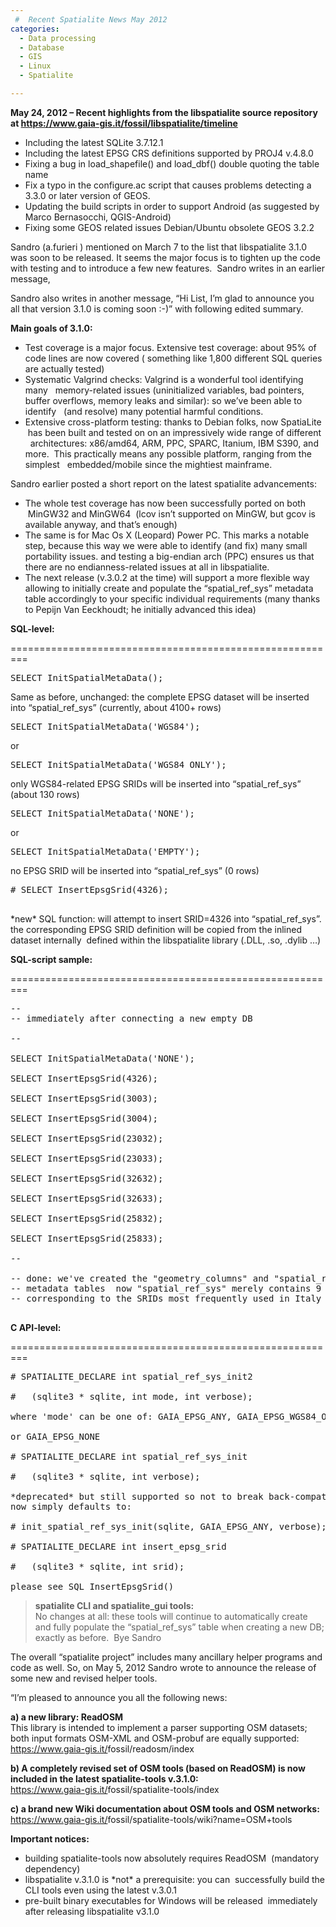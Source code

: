 ```yaml
---
 #  Recent Spatialite News May 2012
categories:
  - Data processing
  - Database
  - GIS
  - Linux
  - Spatialite

---
```



**May 24, 2012 &#8211; Recent highlights from the libspatialite source repository at <https://www.gaia-gis.it/fossil/libspatialite/timeline>**

  * Including the latest SQLite 3.7.12.1
  * Including the latest EPSG CRS definitions supported by PROJ4 v.4.8.0
  * Fixing a bug in load\_shapefile() and load\_dbf() double quoting the table name
  * Fix a typo in the configure.ac script that causes problems detecting a 3.3.0 or later version of GEOS.
  * Updating the build scripts in order to support Android (as suggested by Marco Bernasocchi, QGIS-Android)
  * Fixing some GEOS related issues Debian/Ubuntu obsolete GEOS 3.2.2

Sandro (a.furieri ) mentioned on March 7 to the list that libspatialite 3.1.0 was soon to be released. It seems the major focus is to tighten up the code with testing and to introduce a few new features.  Sandro writes in an earlier message,


Sandro also writes in another message, &#8220;Hi List, I&#8217;m glad to announce you all that version 3.1.0 is coming soon :-)” with following edited summary.

**Main goals of 3.1.0:**

  * Test coverage is a major focus. Extensive test coverage: about 95% of code lines are now covered ( something like 1,800 different SQL queries are actually tested)
  * Systematic Valgrind checks: Valgrind is a wonderful tool identifying many   memory-related issues (uninitialized variables, bad pointers, buffer overflows, memory leaks and similar): so we&#8217;ve been able to identify   (and resolve) many potential harmful conditions.
  * Extensive cross-platform testing: thanks to Debian folks, now SpatiaLite  has been built and tested on on an impressively wide range of different   architectures: x86/amd64, ARM, PPC, SPARC, Itanium, IBM S390, and more.  This practically means any possible platform, ranging from the simplest   embedded/mobile since the mightiest mainframe.

Sandro earlier posted a short report on the latest spatialite advancements:

  * The whole test coverage has now been successfully ported on both  MinGW32 and MinGW64  (lcov isn&#8217;t supported on MinGW, but gcov is available anyway, and that&#8217;s enough)
  * The same is for Mac Os X (Leopard) Power PC. This marks a notable step, because this way we were able to identify (and fix) many small portability issues. and testing a big-endian arch (PPC) ensures us that there are no endianness-related issues at all in libspatialite.
  * The next release (v.3.0.2 at the time) will support a more flexible way allowing to initially create and populate the &#8220;spatial\_ref\_sys&#8221; metadata table accordingly to your specific individual requirements (many thanks to Pepijn Van Eeckhoudt; he initially advanced this idea)

**SQL-level:**

=========================================================

<pre class="lang:sql decode:1 " >SELECT InitSpatialMetaData();
</pre>

Same as before, unchanged: the complete EPSG dataset will be inserted into &#8220;spatial\_ref\_sys&#8221; (currently, about 4100+ rows)

<pre class="lang:sql decode:1 " >SELECT InitSpatialMetaData('WGS84');
</pre>

or

<pre class="lang:sql decode:1 " >SELECT InitSpatialMetaData('WGS84_ONLY'); </pre>

only WGS84-related EPSG SRIDs will be inserted into &#8220;spatial\_ref\_sys&#8221; (about 130 rows)

<pre class="lang:sql decode:1 " >SELECT InitSpatialMetaData('NONE'); </pre>

or

<pre class="lang:sql decode:1 " >SELECT InitSpatialMetaData('EMPTY'); </pre>

no EPSG SRID will be inserted into &#8220;spatial\_ref\_sys&#8221; (0 rows)

<pre class="lang:sql decode:1 " ># SELECT InsertEpsgSrid(4326);

</pre>

\*new\* SQL function: will attempt to insert SRID=4326 into &#8220;spatial\_ref\_sys&#8221;. the corresponding EPSG SRID definition will be copied from the inlined dataset internally  defined within the libspatialite library (.DLL, .so, .dylib &#8230;)

**SQL-script sample:**

=========================================================

<pre class="lang:sql decode:1 " >--
-- immediately after connecting a new empty DB

--

SELECT InitSpatialMetaData('NONE');

SELECT InsertEpsgSrid(4326);

SELECT InsertEpsgSrid(3003);

SELECT InsertEpsgSrid(3004);

SELECT InsertEpsgSrid(23032);

SELECT InsertEpsgSrid(23033);

SELECT InsertEpsgSrid(32632);

SELECT InsertEpsgSrid(32633);

SELECT InsertEpsgSrid(25832);

SELECT InsertEpsgSrid(25833);

--

-- done: we've created the "geometry_columns" and "spatial_ref_sys"
-- metadata tables  now "spatial_ref_sys" merely contains 9 rows,
-- corresponding to the SRIDs most frequently used in Italy

</pre>

**C API-level:**

=========================================================

<pre class="lang:c decode:1 " ># SPATIALITE_DECLARE int spatial_ref_sys_init2

#   (sqlite3 * sqlite, int mode, int verbose);

where 'mode' can be one of: GAIA_EPSG_ANY, GAIA_EPSG_WGS84_ONLY

or GAIA_EPSG_NONE

# SPATIALITE_DECLARE int spatial_ref_sys_init

#   (sqlite3 * sqlite, int verbose);

*deprecated* but still supported so not to break back-compatibility;
now simply defaults to:

# init_spatial_ref_sys_init(sqlite, GAIA_EPSG_ANY, verbose);

# SPATIALITE_DECLARE int insert_epsg_srid

#   (sqlite3 * sqlite, int srid);

please see SQL InsertEpsgSrid()
</pre>

> **spatialite CLI and spatialite_gui tools:**  
> No changes at all: these tools will continue to automatically create and fully populate the &#8220;spatial\_ref\_sys&#8221; table when creating a new DB; exactly as before.  Bye Sandro

The overall “spatialite project” includes many ancillary helper programs and code as well. So, on May 5, 2012 Sandro wrote to announce the release of some new and revised helper tools.

&#8220;I&#8217;m pleased to announce you all the following news:

**a) a new library: ReadOSM**  
This library is intended to implement a parser supporting OSM datasets; both input formats OSM-XML and OSM-probuf are equally supported:  
<a href="https://www.gaia-gis.it/fossil/readosm/index" target="_blank">https://www.gaia-gis.it/<wbr>fossil/readosm/index</wbr></a>

**b) A completely revised set of OSM tools (based on ReadOSM) is now included in the latest spatialite-tools v.3.1.0:**  
<a href="https://www.gaia-gis.it/fossil/spatialite-tools/index" target="_blank">https://www.gaia-gis.it/<wbr>fossil/spatialite-tools/index</wbr></a>

**c) a brand new Wiki documentation about OSM tools and OSM networks:**  
<a href="https://www.gaia-gis.it/fossil/spatialite-tools/wiki?name=OSM+tools" target="_blank">https://www.gaia-gis.it/<wbr>fossil/spatialite-tools/wiki?<wbr>name=OSM+tools</wbr></wbr></a>

**Important notices:**

  * building spatialite-tools now absolutely requires ReadOSM  (mandatory dependency)
  * libspatialite v.3.1.0 is \*not\* a prerequisite: you can  successfully build the CLI tools even using the latest v.3.0.1
  * pre-built binary executables for Windows will be released  immediately after releasing libspatialite v3.1.0